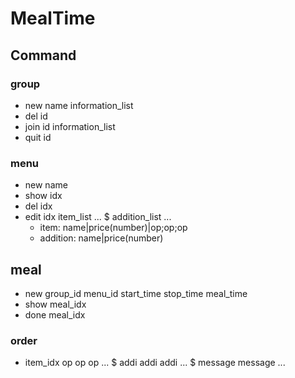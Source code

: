 # MealTime


## Command

### group

* new name information_list
* del id
* join id information_list
* quit id

### menu

* new name
* show idx
* del idx
* edit idx item_list ... $ addition_list ...
	* item: name|price(number)|op;op;op
	* addition: name|price(number)


## meal

* new group_id menu_id start_time stop_time meal_time
* show meal_idx
* done meal_idx

### order

* item_idx op op op ... $ addi addi addi ... $ message message ...

